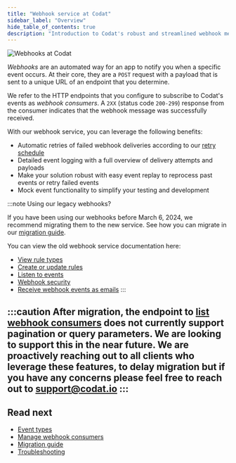 ```yaml
---
title: "Webhook service at Codat"
sidebar_label: "Overview"
hide_table_of_contents: true
description: "Introduction to Codat's robust and streamlined webhook messaging solution"
---
```


![Webhooks at Codat](/img/updates/240306-webhooks-announcement.png)

_Webhooks_ are an automated way for an app to notify you when a specific event occurs. At their core, they are a `POST` request with a payload that is sent to a unique URL of an endpoint that you determine. 

We refer to the HTTP endpoints that you configure to subscribe to Codat's events as _webhook consumers_. A `2XX` (status code `200-299`) response from the consumer indicates that the webhook message was successfully received. 

With our webhook service, you can leverage the following benefits:

- Automatic retries of failed webhook deliveries according to our [retry schedule](/using-the-api/webhooks/troubleshooting#retry-policy)
- Detailed event logging with a full overview of delivery attempts and payloads
- Make your solution robust with easy event replay to reprocess past events or retry failed events
- Mock event functionality to simplify your testing and development

:::note Using our legacy webhooks? 

If you have been using our webhooks before March 6, 2024, we recommend migrating them to the new service.
See how you can migrate in our [migration guide](/using-the-api/webhooks/migration-guide).

You can view the old webhook service documentation here: 

- [View rule types](/using-the-api/webhooks/legacy/core-rules-types)
- [Create or update rules](/using-the-api/webhooks/legacy/core-rules-create)
- [Listen to events](/using-the-api/webhooks/legacy/core-rules-webhooks)
- [Webhook security](/using-the-api/webhooks/legacy/core-rules-webhooksecurity)
- [Receive webhook events as emails](/using-the-api/webhooks/legacy/receive-webhooks-as-email)
:::

:::caution After migration, the endpoint to [list webhook consumers](https://docs.codat.io/platform-api#/operations/list-webhook-consumers) does not currently support
   pagination or query parameters. We are looking to support this in the near future. We are proactively reaching out to all clients who leverage these features, to delay migration but 
   if you have any concerns please feel free to reach out to support@codat.io
:::
---

## Read next

- [Event types](/using-the-api/webhooks/event-types)
- [Manage webhook consumers](/using-the-api/webhooks/create-consumer)
- [Migration guide](/using-the-api/webhooks/migration-guide)
- [Troubleshooting](/using-the-api/webhooks/troubleshooting)

